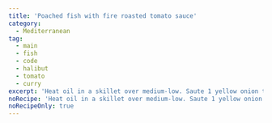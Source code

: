 ```yaml
---
title: 'Poached fish with fire roasted tomato sauce'
category:
  - Mediterranean
tag:
  - main
  - fish
  - code
  - halibut
  - tomato
  - curry
excerpt: 'Heat oil in a skillet over medium-low. Saute 1 yellow onion till translucent. Add 1 minced garlic clove, ½” grated ginger, 1 can fire-roasted tomatoes, ½ tsp salt, ¼ tsp black pepper, ½ tsp curry powder. Simmer for 20 minutes. Nestle fish (1-½ lbs firm white fish [cod, halibut] cut in 3” pieces) in sauce, cover and cook till opaque (~8-10 min). Sprinkle with parsley. Serve with sauteed spinach.'
noRecipe: 'Heat oil in a skillet over medium-low. Saute 1 yellow onion till translucent. Add 1 minced garlic clove, ½” grated ginger, 1 can fire-roasted tomatoes, ½ tsp salt, ¼ tsp black pepper, ½ tsp curry powder. Simmer for 20 minutes. Nestle fish (1-½ lbs firm white fish [cod, halibut] cut in 3” pieces) in sauce, cover and cook till opaque (~8-10 min). Sprinkle with parsley. Serve with sauteed spinach.'
noRecipeOnly: true
---
```

